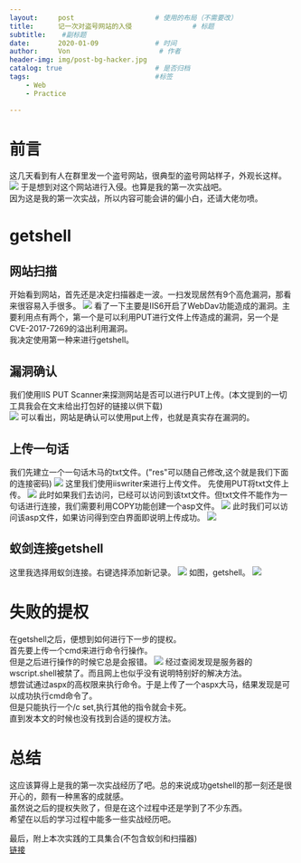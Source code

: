 ```yaml
---
layout:     post                    # 使用的布局（不需要改）
title:      记一次对盗号网站的入侵               # 标题 
subtitle:    #副标题
date:       2020-01-09              # 时间
author:     Von                      # 作者
header-img: img/post-bg-hacker.jpg
catalog: true                       # 是否归档
tags:                               #标签
    - Web
    - Practice

---
```


# 前言
这几天看到有人在群里发一个盗号网站，很典型的盗号网站样子，外观长这样。
![](/blog_img/iis-1.png)
于是想到对这个网站进行入侵。也算是我的第一次实战吧。  
因为这是我的第一次实战，所以内容可能会讲的偏小白，还请大佬勿喷。

# getshell
## 网站扫描
开始看到网站，首先还是决定扫描器走一波。一扫发现居然有9个高危漏洞，那看来很容易入手很多。
![](/blog_img/iis-2.png)
看了一下主要是IIS6开启了WebDav功能造成的漏洞。主要利用点有两个，第一个是可以利用PUT进行文件上传造成的漏洞，另一个是CVE-2017-7269的溢出利用漏洞。  
我决定使用第一种来进行getshell。

## 漏洞确认
我们使用IIS PUT Scanner来探测网站是否可以进行PUT上传。(本文提到的一切工具我会在文末给出打包好的链接以供下载)  
![](/blog_img/iis-3.png)
可以看出，网站是确认可以使用put上传，也就是真实存在漏洞的。  

## 上传一句话
我们先建立一个一句话木马的txt文件。("res"可以随自己修改,这个就是我们下面的连接密码)
![](/blog_img/iis-4.png)
这里我们使用iiswriter来进行上传文件。
先使用PUT将txt文件上传。
![](/blog_img/iis-5.png)
此时如果我们去访问，已经可以访问到该txt文件。但txt文件不能作为一句话进行连接，我们需要利用COPY功能创建一个asp文件。
![](/blog_img/iis-6.png)
此时我们可以访问该asp文件，如果访问得到空白界面即说明上传成功。
![](/blog_img/iis-7.png)

## 蚁剑连接getshell
这里我选择用蚁剑连接。右键选择添加新记录。
![](/blog_img/iis-8.png)
如图，getshell。
![](/blog_img/iis-9.png)

# 失败的提权
在getshell之后，便想到如何进行下一步的提权。  
首先要上传一个cmd来进行命令行操作。  
但是之后进行操作的时候它总是会报错。
![](/blog_img/iis-10.png)
经过查阅发现是服务器的wscript.shell被禁了。而且网上也似乎没有说明特别好的解决方法。  
想尝试通过aspx的高权限来执行命令。于是上传了一个aspx大马，结果发现是可以成功执行cmd命令了。  
但是只能执行一个/c set,执行其他的指令就会卡死。  
直到发本文的时候也没有找到合适的提权方法。

# 总结
这应该算得上是我的第一次实战经历了吧。总的来说成功getshell的那一刻还是很开心的，颇有一种黑客的成就感。  
虽然说之后的提权失败了，但是在这个过程中还是学到了不少东西。  
希望在以后的学习过程中能多一些实战经历吧。  

最后，附上本次实践的工具集合(不包含蚁剑和扫描器)  
[链接](https://pan.baidu.com/s/1SM7UZRIGg6m-a0RReCiJ6w)





